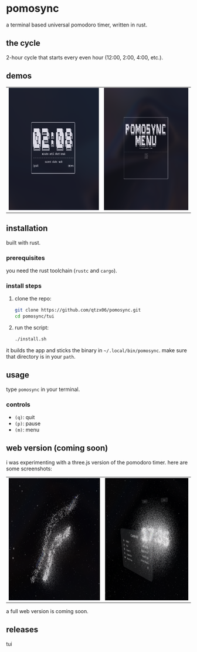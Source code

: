 # pomosync

a terminal based universal pomodoro timer, written in rust.

## the cycle

2-hour cycle that starts every even hour (12:00, 2:00, 4:00, etc.).

## demos

<div align="center">
<table>
  <tr>
    <td align="center">
      <img src="media/clock.png" alt="pomosync's clock." height="333">
    </td>
    <td align="center">
      <img src="media/menu.png" alt="pomosync's menu." height="333">
    </td>
  </tr>
</table>
</div>

## installation

built with rust.

### prerequisites

you need the rust toolchain (`rustc` and `cargo`).

### install steps

1.  clone the repo:
    ```bash
    git clone https://github.com/qtzx06/pomosync.git
    cd pomosync/tui
    ```

2.  run the script:
    ```bash
    ./install.sh
    ```

it builds the app and sticks the binary in `~/.local/bin/pomosync`. make sure that directory is in your `path`.

## usage

type `pomosync` in your terminal.

### controls

-   `(q)`: quit
-   `(p)`: pause
-   `(m)`: menu

## web version (coming soon)

i was experimenting with a three.js version of the pomodoro timer. here are some screenshots:


<div align="center">
<table>
  <tr>
    <td align="center">
      <img src="media/3js.png" alt="3js." height="333">
    </td>
    <td align="center">
      <img src="media/web.png" alt="web." height="333">
    </td>
  </tr>
</table>
</div>


a full web version is coming soon.

## releases

tui
